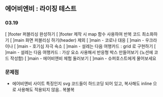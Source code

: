 ## 에어비엔비 : 라이징 테스트

### 03.19
[ ]footer 퍼블리싱 완성하기
[ ]footer 제작 시 map 함수 사용하여 반복 코드 최소화하기
[ ]main 화면 퍼블리싱 하기(header) 제외
[ ]main - 코로나 대응
[ ]main - 우크라이나
[ ]main - 호기심 자극 숙소
[ ]main - 설레는 다음 여행카드 : grid 로 구현하기
[ ]main - 설레는 다음 여행카드 : 가상 요소 사용해서 반응형 박스 만들어보기 (노션에 코드 작성함)
[ ]main - 에어비엔비 체험 둘러보기
[ ]main - 슈퍼호스트에게 물어보세요

### 문제점
 - 에어비앤비 사이트 특징인지 svg 코드들이 하드코딩 되어 있고, 복사해도 inline 으로 사용해도 적용되지 않음.. 복불복

